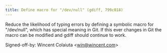 ```yaml
---
title: Define macro for "/dev/null" (gdiff, 799c018)
---
```


Reduce the likelihood of typing errors by defining a symbolic macro for "/dev/null", which has special meaning in Git. If this ever changes in Git the macro can be modified and gdiff should continue to work.

Signed-off-by: Wincent Colaiuta &lt;win@wincent.com&gt;

